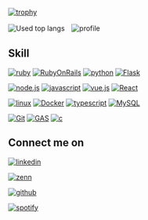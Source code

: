 <!--![takacube's GitHub Stats](https://github-readme-stats.vercel.app/api?username=takacube&show_icons=true&theme=cobalt&count_private=true&include_all_commits=true)-->
[![trophy](https://github-profile-trophy.vercel.app/?username=takacube&theme=onestar&column=7&margin-w=12)](https://github.com/ryo-ma/github-profile-trophy)



![Used top langs](https://github-readme-stats.vercel.app/api/top-langs/?username=takacube&layout=compact&theme=dark&langs_count=10&count_private=true&line_height=50&card_width=270)　![profile](https://github-readme-stats.vercel.app/api?username=takacube&show_icons=true&theme=dark&count_private=true&include_all_commits=true&count_private=true&line_height=28&card_width=30)

## Skill

[![ruby](https://img.shields.io/badge/Ruby-000?style=for-the-badge&logo=Ruby&logoColor=E1306C)]()    [![RubyOnRails](https://img.shields.io/badge/RubyonRails-000?style=for-the-badge&logo=Rubyonrails&logoColor=FF0000)]()    [![python](https://img.shields.io/badge/Python-000?style=for-the-badge&logo=Python&logoColor=A)]()    [![Flask](https://img.shields.io/badge/Flask-000?style=for-the-badge&logo=Flask&logoColor=FF000)]()

[![node.js](https://img.shields.io/badge/Node.js-000?style=for-the-badge&logo=Node.js&logoColor=FF000)]()    [![javascript](https://img.shields.io/badge/Javascript-000?style=for-the-badge&logo=Javascript&logoColor=A)]()    [![vue.js](https://img.shields.io/badge/Vue.js-000?style=for-the-badge&logo=Vue.js&logoColor=A)]()    [![React](https://img.shields.io/badge/react-000?style=for-the-badge&logo=React&logoColor=FF000)]()

[![linux](https://img.shields.io/badge/Linux-000?style=for-the-badge&logo=Linux&logoColor=)]()    [![Docker](https://img.shields.io/badge/Docker-000?style=for-the-badge&logo=Docker&logoColor=)]()    [![typescript](https://img.shields.io/badge/Typescript-000?style=for-the-badge&logo=Typescript&logoColor=)]()     [![MySQL](https://img.shields.io/badge/MySql-000?style=for-the-badge&logo=MySql&logoColor=)]()

[![Git](https://img.shields.io/badge/Git-000?style=for-the-badge&logo=Git&logoColor=)]()  [![GAS](https://img.shields.io/badge/GAS-000?style=for-the-badge&logo=google&logoColor=FF000)]()  [![c](https://img.shields.io/badge/c%20languae-000?style=for-the-badge&logo=c&logoColor=FF000)]()






## Connect me on

[![linkedin](https://img.shields.io/badge/Linkedin-000?style=for-the-badge&logo=Linkedin&logoColor=blue)](https://www.linkedin.com/in/shimakura-takanao-455540211/)

[![zenn](https://img.shields.io/badge/zenn-000?style=for-the-badge&logo=zenn&logoColor=FF000)](https://zenn.dev/takanao)

[![github](https://img.shields.io/badge/GitHub-000?style=for-the-badge&logo=GitHub&logoColor=white)](https://github.com/takacube)

[![spotify](https://img.shields.io/badge/spotify-000?style=for-the-badge&logo=Spotify&logoColor=FF000)](https://open.spotify.com/playlist/3gqqIBt4bI8hqH4hJtmyrK?si=bf6f026c6344464e)


